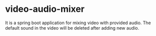# video-audio-mixer
It is a spring boot application for mixing video with provided audio. The default sound in the video will be deleted after adding new audio.
